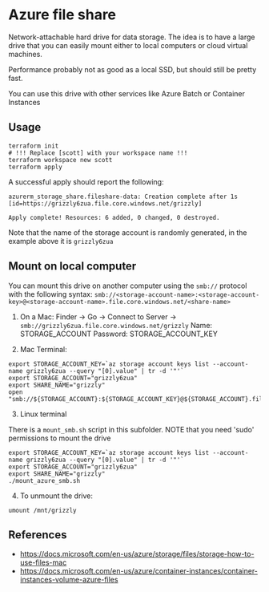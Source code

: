 # Azure file share

Network-attachable hard drive for data storage. The idea is to have a large drive
that you can easily mount either to local computers or cloud virtual machines.

Performance probably not as good as a local SSD, but should still be pretty fast.

You can use this drive with other services like Azure Batch or Container Instances

## Usage
```
terraform init
# !!! Replace [scott] with your workspace name !!!
terraform workspace new scott
terraform apply
```

A successful apply should report the following:
```
azurerm_storage_share.fileshare-data: Creation complete after 1s [id=https://grizzly6zua.file.core.windows.net/grizzly]

Apply complete! Resources: 6 added, 0 changed, 0 destroyed.
```

Note that the name of the storage account is randomly generated, in the example above it is `grizzly6zua`


## Mount on local computer

You can mount this drive on another computer using the `smb://` protocol with the following syntax: `smb://<storage-account-name>:<storage-account-key>@<storage-account-name>.file.core.windows.net/<share-name>`

1. On a Mac: Finder -> Go -> Connect to Server -> `smb://grizzly6zua.file.core.windows.net/grizzly`
    Name: STORAGE_ACCOUNT
    Password: STORAGE_ACCOUNT_KEY

2. Mac Terminal:
```
export STORAGE_ACCOUNT_KEY=`az storage account keys list --account-name grizzly6zua --query "[0].value" | tr -d '"'`
export STORAGE_ACCOUNT="grizzly6zua"
export SHARE_NAME="grizzly"
open "smb://${STORAGE_ACCOUNT}:${STORAGE_ACCOUNT_KEY}@${STORAGE_ACCOUNT}.file.core.windows.net/${SHARE_NAME}"
```

3. Linux terminal

There is a `mount_smb.sh` script in this subfolder. NOTE that you need 'sudo' permissions to mount the drive
```
export STORAGE_ACCOUNT_KEY=`az storage account keys list --account-name grizzly6zua --query "[0].value" | tr -d '"'`
export STORAGE_ACCOUNT="grizzly6zua"
export SHARE_NAME="grizzly"
./mount_azure_smb.sh
```

4. To unmount the drive:
```
umount /mnt/grizzly
```

## References

* https://docs.microsoft.com/en-us/azure/storage/files/storage-how-to-use-files-mac
* https://docs.microsoft.com/en-us/azure/container-instances/container-instances-volume-azure-files
